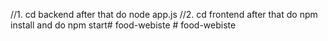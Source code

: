 //1. cd backend after that do node app.js
//2. cd frontend after that do npm install and do npm start#   f o o d - w e b i s t e  
 #   f o o d - w e b i s t e  
 